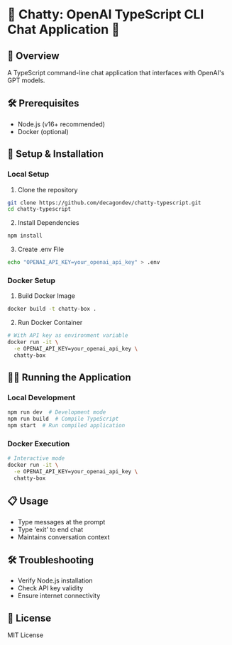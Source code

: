 # 🤖 Chatty: OpenAI TypeScript CLI Chat Application 🚀

## 📝 Overview

A TypeScript command-line chat application that interfaces with OpenAI's GPT models.

## 🛠️ Prerequisites

- Node.js (v16+ recommended)
- Docker (optional)

## 🚀 Setup & Installation

### Local Setup
1. Clone the repository
```bash
git clone https://github.com/decagondev/chatty-typescript.git
cd chatty-typescript
```

2. Install Dependencies
```bash
npm install
```

3. Create .env File
```bash
echo "OPENAI_API_KEY=your_openai_api_key" > .env
```

### Docker Setup
1. Build Docker Image
```bash
docker build -t chatty-box .
```

2. Run Docker Container
```bash
# With API key as environment variable
docker run -it \
  -e OPENAI_API_KEY=your_openai_api_key \
  chatty-box
```

## 🏃‍♂️ Running the Application

### Local Development
```bash
npm run dev  # Development mode
npm run build  # Compile TypeScript
npm start  # Run compiled application
```

### Docker Execution
```bash
# Interactive mode
docker run -it \
  -e OPENAI_API_KEY=your_openai_api_key \
  chatty-box
```

## 📋 Usage

- Type messages at the prompt
- Type 'exit' to end chat
- Maintains conversation context

## 🛠️ Troubleshooting

- Verify Node.js installation
- Check API key validity
- Ensure internet connectivity

## 📜 License

MIT License
